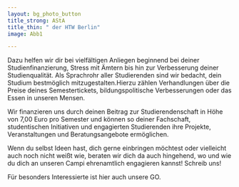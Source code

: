 ```yaml
---
layout: bg_photo_button
title_strong: AStA
title_thin: " der HTW Berlin"
image: Abb1

---
```

Dazu helfen wir dir bei vielfältigen Anliegen beginnend bei deiner Studienfinanzierung, Stress mit Ämtern bis hin zur Verbesserung deiner Studienqualität. Als Sprachrohr aller Studierenden sind wir bedacht, dein Studium bestmöglich mitzugestalten.Hierzu zählen Verhandlungen über die Preise deines Semestertickets, bildungspolitische Verbesserungen oder das Essen in unseren Mensen.

Wir finanzieren uns durch deinen Beitrag zur Studierendenschaft in Höhe von 7,00 Euro pro Semester und können so deiner Fachschaft, studentischen Initiativen und engagierten Studierenden ihre Projekte, Veranstaltungen und Beratungsangebote ermöglichen.
    
Wenn du selbst Ideen hast, dich gerne einbringen möchtest oder vielleicht auch noch nicht weißt wie, beraten wir dich da auch hingehend, wo und wie du dich an unseren Campi ehrenamtlich engagieren kannst! Schreib uns!
    
Für besonders Interessierte ist hier auch unsere GO.